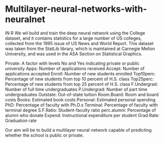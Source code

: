 # Multilayer-neural-networks-with-neuralnet
IN R
 We wil build and train the deep neural network using the College dataset, and it contains statistics for a large number of US colleges, collected from the 1995 issue of US News and World Report. This dataset was taken from the StatLib library, which is maintained at Carnegie Mellon University, and was used in the ASA Section on Statistical Graphics. 
 
 Private: A factor with levels No and Yes indicating private or public university 
 Apps: Number of applications received
 Accept: Number of applications accepted 
 Enroll: Number of new students enrolled 
 Top10perc: Percentage of new students from top 10 percent of H.S. class 
 Top25perc: Percentage of new students from top 25 percent of H.S. class 
 F.Undergrad: Number of full time undergraduates 
 P.Undergrad: Number of part time undergraduates 
 Outstate: Out-of-state tuition 
 Room.Board: Room and board costs 
 Books: Estimated book costs 
 Personal: Estimated personal spending 
 PhD: Percentage of faculty with Ph.D.s
 Terminal: Percentage of faculty with terminal degree
S.F.Ratio: Student-faculty ratio 
perc.alumni: Percentage of alumni who donate 
Expend: Instructional expenditure per student 
Grad.Rate: Graduation rate

Our aim will be to build a multilayer neural network capable of predicting whether the school is public or private.
